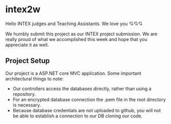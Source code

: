 # intex2w

Hello INTEX judges and Teaching Assistants. We love you 💘💘💘

We humbly submit this project as our INTEX project submission. We are really proud of what we accomplished this week and hope that you appreciate it as well.

## Project Setup
Our project is a ASP.NET core MVC application. Some important architectural things to note:
- Our controllers access the databases directly, rather than using a repository.
- For an encrypted database connection the .pem file in the root directory is necessary.
- Because database credentials are not uploaded to github, you will not be able to establish a connection to our DB cloning our code.

